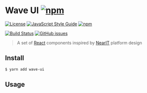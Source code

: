 # Wave UI [![npm](https://img.shields.io/npm/v/wave-ui.svg)](https://www.npmjs.com/package/wave-ui)

[![License](https://img.shields.io/github/license/panz3r/wave-ui.svg)](LICENSE.md)
[![JavaScript Style Guide](https://img.shields.io/badge/code_style-standard-brightgreen.svg)](https://standardjs.com)
[![npm](https://img.shields.io/npm/dm/wave-ui.svg)](https://www.npmjs.com/package/wave-ui)

[![Build Status](https://travis-ci.org/panz3r/wave-ui.svg)](https://travis-ci.org/panz3r/wave-ui)
[![GitHub issues](https://img.shields.io/github/issues/panz3r/wave-ui.svg)](https://github.com/panz3r/wave-ui/issues)

> A set of [React](https://facebook.github.io/react/) components inspired by [NearIT](https://go.nearit.com) platform design

## Install

```bash
$ yarn add wave-ui
```

## Usage